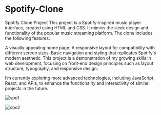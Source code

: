 # Spotify-Clone
Spotify Clone Project
This project is a Spotify-inspired music player interface, created using HTML and CSS. It mimics the sleek design and functionality of the popular music streaming platform. The clone includes the following features:

A visually appealing home page.
A responsive layout for compatibility with different screen sizes.
Basic navigation and styling that replicates Spotify's modern aesthetic.
This project is a demonstration of my growing skills in web development, focusing on front-end design principles such as layout structure, typography, and responsive design.

I’m currently exploring more advanced technologies, including JavaScript, React, and APIs, to enhance the functionality and interactivity of similar projects in the future.

![spo1](https://github.com/user-attachments/assets/c57bc4b2-9bd0-4cc4-b5e2-103c8dd870ff)

![spo2](https://github.com/user-attachments/assets/67d7e8bd-dfc4-46bb-af5e-153c814bcf7c)
